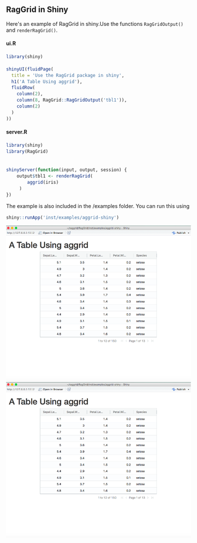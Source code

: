 ## RagGrid in Shiny

Here's an example of RagGrid in shiny.Use the functions ```RagGridOutput()``` and ```renderRagGrid()```.

#### ui.R
```r
library(shiny)

shinyUI(fluidPage(
  title = 'Use the RagGrid package in shiny',
  h1('A Table Using aggrid'),
  fluidRow(
    column(2),
    column(8, RagGrid::RagGridOutput('tbl1')),
    column(2)
  )
))

```

#### server.R
```r
library(shiny)
library(RagGrid)


shinyServer(function(input, output, session) {
    output$tbl1 <- renderRagGrid(
        aggrid(iris)
     )
})
```

The example is also included in the /examples folder.
You can run this using

```r
shiny::runApp('inst/examples/aggrid-shiny')
```

![](assets/shiny-example.png)
![](/assets/shiny-example.png)
